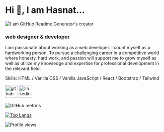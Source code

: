 # Hi 👋, I am Hasnat...
![I am GitHub Readme Generator's creator](http://ah-logo.surge.sh/logo100.png)


### web designer & developer 
I am passionate about working as a web developer.
I count myself as a hardworking person. To pursue a challenging career in a competitive world where honesty, hard work, and passion will support me to grow myself as well as utilize my knowledge and expertise for professional development in the relevant field.


Skills: HTML / Vanilla CSS /  Vanilla JavaScript / React /  Bootstrap / Tailwind 


[<img src='https://cdn.jsdelivr.net/npm/simple-icons@3.0.1/icons/github.svg' alt='github' height='40'>](https://github.com/aHasnat1997)  [<img src='https://cdn.jsdelivr.net/npm/simple-icons@3.0.1/icons/linkedin.svg' alt='linkedin' height='40'>](https://www.linkedin.com/in/https://www.linkedin.com/in/a-hasnat//)  

![GitHub metrics](https://metrics.lecoq.io/aHasnat1997)

[![Top Langs](https://github-readme-stats.vercel.app/api/top-langs/?username=aHasnat1997)](https://github.com/anuraghazra/github-readme-stats)

![Profile views](https://gpvc.arturio.dev/aHasnat1997)  
